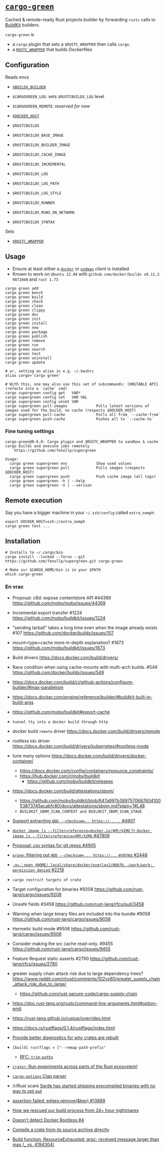 # [`cargo-green`](https://github.com/fenollp/supergreen/tree/main/cargo-green)
Cached & remote-ready Rust projects builder by forwarding `rustc` calls to [BuildKit](https://github.com/moby/buildkit) builders.

`cargo-green` is
* a `cargo` plugin that sets a `$RUSTC_WRAPPER` then calls `cargo`.
* a [`RUSTC_WRAPPER`](https://doc.rust-lang.org/cargo/reference/config.html#buildrustc-wrapper) that builds Dockerfiles


## Configuration

Reads envs
* [`$BUILDX_BUILDER`](https://docs.docker.com/build/building/variables/#buildx_builder)
* `$CARGOGREEN_LOG`: sets `$RUSTCBUILDX_LOG` level
* `$CARGOGREEN_REMOTE`: *reserved for now*
* [`$DOCKER_HOST`](https://docs.docker.com/engine/reference/commandline/cli/#environment-variables)

* `$RUSTCBUILDX`
* `$RUSTCBUILDX_BASE_IMAGE`
* `$RUSTCBUILDX_BUILDER_IMAGE`
* `$RUSTCBUILDX_CACHE_IMAGE`
* `$RUSTCBUILDX_INCREMENTAL`
* `$RUSTCBUILDX_LOG`
* `$RUSTCBUILDX_LOG_PATH`
* `$RUSTCBUILDX_LOG_STYLE`
* `$RUSTCBUILDX_RUNNER`
* `$RUSTCBUILDX_RUNS_ON_NETWORK`
* `$RUSTCBUILDX_SYNTAX`

Sets
* [`$RUSTC_WRAPPER`](https://doc.rust-lang.org/cargo/reference/environment-variables.html#environment-variables-cargo-reads)


## Usage

* Ensure at least either a [`docker`](https://github.com/docker/docker-install) or [`podman`](https://podman.io/docs/installation) *client* is installed
* Known to work on `Ubuntu 22.04` with `github.com/docker/buildx v0.11.2 9872040` and `rust 1.73`

```shell
cargo green add
cargo green bench
cargo green build
cargo green check
cargo green clean
cargo green clippy
cargo green doc
cargo green init
cargo green install
cargo green new
cargo green package
cargo green publish
cargo green remove
cargo green run
cargo green search
cargo green test
cargo green uninstall
cargo green update

# or, setting an alias in e.g. ~/.bashrc
alias cargo='cargo green'

# With this, one may also use this set of subcommands: [UNSTABLE API] (refacto into a `cache` cmd)
cargo supergreen config get   VAR*
cargo supergreen config set   VAR VAL
cargo supergreen config unset VAR
cargo supergreen pull-images             Pulls latest versions of images used for the build, no cache (respects $DOCKER_HOST)
cargo supergreen pull-cache              Pulls all from `--cache-from`
cargo supergreen push-cache              Pushes all to `--cache-to`
```

### Fine tuning settings

```shell
cargo-green@0.6.0: Cargo plugin and $RUSTC_WRAPPER to sandbox & cache cargo builds and execute jobs remotely
    https://github.com/fenollp/supergreen

Usage:
  cargo green supergreen env             Show used values
  cargo green supergreen pull            Pulls images (respects $DOCKER_HOST)
  cargo green supergreen push            Push cache image (all tags)
  cargo green supergreen -h | --help
  cargo green supergreen -V | --version
```


## Remote execution

Say you have a bigger machine in your `~/.ssh/config` called `extra_oomph`:

```shell
export DOCKER_HOST=ssh://extra_oomph
cargo green test ...
```


## Installation

```shell
# Installs to ~/.cargo/bin
cargo install --locked --force --git https://github.com/fenollp/supergreen.git cargo-green

# Make sur $CARGO_HOME/bin is in your $PATH
which cargo-green
```


### En vrac
* Proposal: c8d: expose contentstore API #44369 https://github.com/moby/moby/issues/44369
*  Incremental export transfer #1224 https://github.com/moby/buildkit/issues/1224
* "sending tarball" takes a long time even when the image already exists #107 https://github.com/docker/buildx/issues/107
*  mount=type=cache more in-depth explanation? #1673 https://github.com/moby/buildkit/issues/1673
* Build drivers https://docs.docker.com/build/drivers/
*  Race condition when using cache-mounts with multi-arch builds. #549 https://github.com/docker/buildx/issues/549
* https://docs.docker.com/build/ci/github-actions/configure-builder/#max-parallelism
* https://docs.docker.com/engine/reference/builder/#buildkit-built-in-build-args
* https://github.com/moby/buildkit#export-cache
* `tunnel tty into a docker build through http`
* docker build `remote` driver https://docs.docker.com/build/drivers/remote
* rootless `k8s` driver https://docs.docker.com/build/drivers/kubernetes/#rootless-mode
* tune many options https://docs.docker.com/build/drivers/docker-container/
  * https://docs.docker.com/config/containers/resource_constraints/
  * https://hub.docker.com/r/moby/buildkit
    * https://github.com/moby/buildkit/releases
* https://docs.docker.com/build/attestations/sbom/
  * https://github.com/moby/buildkit/blob/647a997b389757068760410053873745acabfc80/docs/attestations/sbom.md?plain=1#L48
  * `BUILDKIT_SBOM_SCAN_CONTEXT and BUILDKIT_SBOM_SCAN_STAGE`
* [Support extracting `ADD --checksum=.. https://.. ..` #4907](https://github.com/moby/buildkit/issues/4907)
* [`docker image ls --filter=reference=docker.io/$MY/$IMG` != `docker image ls --filter=reference=$MY/$IMG` #47809](https://github.com/moby/moby/issues/47809)
* [Proposal: csv syntax for git repos #4905](https://github.com/moby/buildkit/issues/4905)
* [`prune`: filtering out `ADD --checksum=... https://...` entries #2448](https://github.com/docker/buildx/issues/2448)
* [`-o=.`: `open $HOME/.local/share/docker/overlay2/066f6../work/work: permission denied` #2219](https://github.com/docker/buildx/issues/2219)

* `cargo restrict targets of crate`
*  Target configuration for binaries #9208 https://github.com/rust-lang/cargo/issues/9208
*  Unsafe fields #3458 https://github.com/rust-lang/rfcs/pull/3458
*  Warning when large binary files are included into the bundle #9058 https://github.com/rust-lang/cargo/issues/9058
*  Hermetic build mode #9506 https://github.com/rust-lang/cargo/issues/9506
*  Consider making the src cache read-only. #9455 https://github.com/rust-lang/cargo/issues/9455
*  Feature Request static asserts #2790 https://github.com/rust-lang/rfcs/issues/2790
* greater supply chain attack risk due to large dependency trees? https://www.reddit.com/r/rust/comments/102yz60/greater_supply_chain_attack_risk_due_to_large/
  * https://github.com/rust-secure-code/cargo-supply-chain
* https://doc.rust-lang.org/rustc/command-line-arguments.html#option-emit
* https://rust-lang.github.io/rustup/overrides.html
* https://docs.rs/rustflags/0.1.4/rustflags/index.html
* [Provide better diagnostics for why crates are rebuilt](https://github.com/rust-lang/cargo/issues/2904)
* `[build] rustflags = ["--remap-path-prefix"`
  * [RFC: `trim-paths`](https://rust-lang.github.io/rfcs/3127-trim-paths.html)
* [`crater`: Run experiments across parts of the Rust ecosystem!](https://github.com/rust-lang/crater)
* [`cargo-options` Clap parser](https://docs.rs/cargo-options/latest/cargo_options/struct.Build.html)
* /r/Rust scare [Serde has started shipping precompiled binaries with no way to opt out](https://www.reddit.com/r/rust/comments/15va70a/serde_has_started_shipping_precompiled_binaries/)
* [assertion failed: edges.remove(&key) #13889](https://github.com/rust-lang/cargo/issues/13889)
* [How we rescued our build process from 24+ hour nightmares](https://www.reddit.com/r/rust/comments/1emhq19/how_we_rescued_our_build_process_from_24_hour/)

* [Doesn't detect Docker Rootless #4](https://github.com/TheLarkInn/is-docker/issues/4)

* [Compile a crate from its source archive directly](https://github.com/rust-lang/cargo/issues/14373)
* [Build function: ResourceExhausted: grpc: received message larger than max (_ vs. 4194304)](https://github.com/moby/buildkit/issues/5217)
